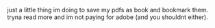 just a little thing im doing to save my pdfs as book and bookmark them. tryna read more and im not paying for adobe (and you shouldnt either).
